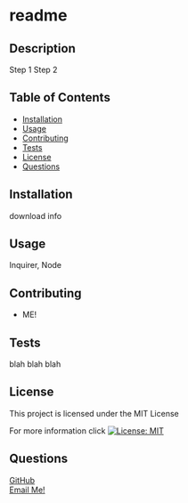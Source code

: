 
  # readme 

  ## Description
  Step 1 Step 2

  ## Table of Contents
  - [Installation](#installation)
  - [Usage](#usage)
  - [Contributing](#contributing)
  - [Tests](#tests)
  - [License](#license)
  - [Questions](#tests)

  ## Installation
  download info

  ## Usage
  Inquirer, Node

  ## Contributing
  * ME!

  ## Tests
  blah blah blah

  ## License
  This project is licensed under the MIT License 

  For more information click [![License: MIT](https://img.shields.io/badge/License-MIT-yellow.svg)](https://opensource.org/licenses/MIT)

  ## Questions
  [GitHub](https://github.com/RiderCogswell)  
  [Email Me!](mailto:riderr)
  